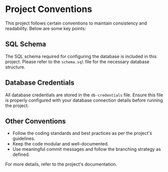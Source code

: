 # Project Conventions

This project follows certain conventions to maintain consistency and readability. Below are some key points:

## SQL Schema

The SQL schema required for configuring the database is included in this project. Please refer to the `schema.sql` file for the necessary database structure.

## Database Credentials

All database credentials are stored in the `db-credentials` file. Ensure this file is properly configured with your database connection details before running the project.

## Other Conventions

- Follow the coding standards and best practices as per the project's guidelines.
- Keep the code modular and well-documented.
- Use meaningful commit messages and follow the branching strategy as defined.

For more details, refer to the project's documentation.
